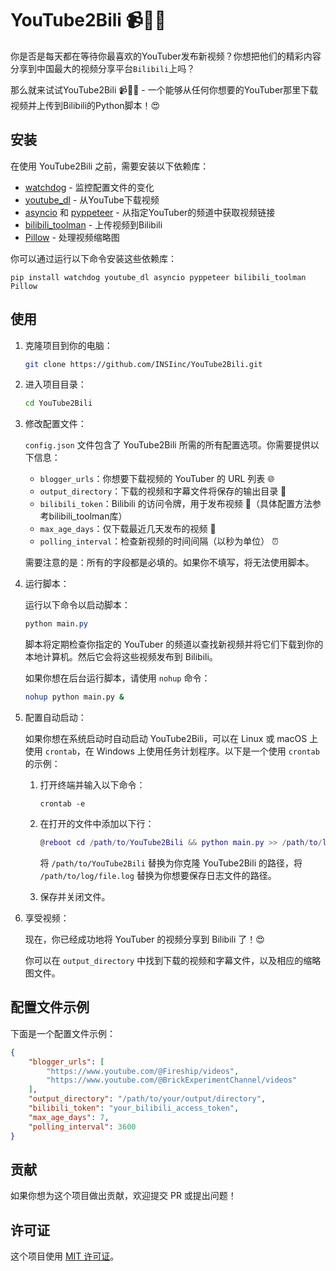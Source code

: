 # YouTube2Bili 📹🚀🚀

你是否是每天都在等待你最喜欢的YouTuber发布新视频？你想把他们的精彩内容分享到中国最大的视频分享平台`Bilibili`上吗？

那么就来试试YouTube2Bili 📹🚀🚀 - 一个能够从任何你想要的YouTuber那里下载视频并上传到Bilibili的Python脚本！😍

## 安装

在使用 YouTube2Bili 之前，需要安装以下依赖库：

* [watchdog](https://pypi.org/project/watchdog/) - 监控配置文件的变化
* [youtube\_dl](https://pypi.org/project/youtube_dl/) - 从YouTube下载视频
* [asyncio](https://docs.python.org/zh-cn/3/library/asyncio.html) 和 [pyppeteer](https://github.com/pyppeteer/pyppeteer) - 从指定YouTuber的频道中获取视频链接
* [bilibili\_toolman](https://pypi.org/project/bilibili-toolman/) - 上传视频到Bilibili
* [Pillow](https://pypi.org/project/Pillow/) - 处理视频缩略图

你可以通过运行以下命令安装这些依赖库：

```
pip install watchdog youtube_dl asyncio pyppeteer bilibili_toolman Pillow
```

## 使用

1. 克隆项目到你的电脑：

   ```bash
   git clone https://github.com/INSIinc/YouTube2Bili.git
   ```

2. 进入项目目录：

   ```bash
   cd YouTube2Bili
   ```

3. 修改配置文件：

   `config.json` 文件包含了 YouTube2Bili 所需的所有配置选项。你需要提供以下信息：

   * `blogger_urls`：你想要下载视频的 YouTuber 的 URL 列表 🌐
   * `output_directory`：下载的视频和字幕文件将保存的输出目录 📂
   * `bilibili_token`：Bilibili 的访问令牌，用于发布视频 🚀（具体配置方法参考bilibili\_toolman库）
   * `max_age_days`：仅下载最近几天发布的视频 📅
   * `polling_interval`：检查新视频的时间间隔（以秒为单位） ⏰

   需要注意的是：所有的字段都是必填的。如果你不填写，将无法使用脚本。

4. 运行脚本：

   运行以下命令以启动脚本：

   ```css
   python main.py
   ```

   脚本将定期检查你指定的 YouTuber 的频道以查找新视频并将它们下载到你的本地计算机。然后它会将这些视频发布到 Bilibili。

   如果你想在后台运行脚本，请使用 `nohup` 命令：

   ```bash
   nohup python main.py &
   ```

5. 配置自动启动：

   如果你想在系统启动时自动启动 YouTube2Bili，可以在 Linux 或 macOS 上使用 `crontab`，在 Windows 上使用任务计划程序。以下是一个使用 `crontab` 的示例：

   1. 打开终端并输入以下命令：

      ```
      crontab -e
      ```

   2. 在打开的文件中添加以下行：

      ```lua
      @reboot cd /path/to/YouTube2Bili && python main.py >> /path/to/log/file.log 2>&1
      ```

      将 `/path/to/YouTube2Bili` 替换为你克隆 YouTube2Bili 的路径，将 `/path/to/log/file.log` 替换为你想要保存日志文件的路径。

   3. 保存并关闭文件。

6. 享受视频：

   现在，你已经成功地将 YouTuber 的视频分享到 Bilibili 了！😍

   你可以在 `output_directory` 中找到下载的视频和字幕文件，以及相应的缩略图文件。

## 配置文件示例

下面是一个配置文件示例：

```json
{
    "blogger_urls": [
        "https://www.youtube.com/@Fireship/videos",
        "https://www.youtube.com/@BrickExperimentChannel/videos"
    ],
    "output_directory": "/path/to/your/output/directory",
    "bilibili_token": "your_bilibili_access_token",
    "max_age_days": 7,
    "polling_interval": 3600
}
```


## 贡献

如果你想为这个项目做出贡献，欢迎提交 PR 或提出问题！

## 许可证

这个项目使用 [MIT 许可证](https://opensource.org/licenses/MIT)。

